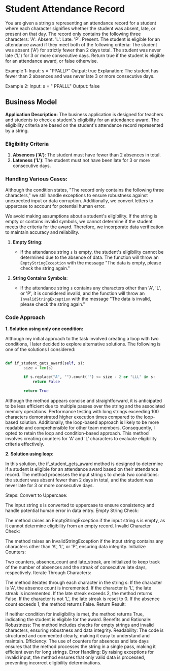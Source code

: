 # Student Attendance Record

You are given a string s representing an attendance record for a student where each character signifies
whether the student was absent, late, or present on that day. The record only contains the following three
characters:
&#39;A&#39;: Absent.
&#39;L&#39;: Late.
&#39;P&#39;: Present.
The student is eligible for an attendance award if they meet both of the following criteria:
The student was absent (&#39;A&#39;) for strictly fewer than 2 days total.
The student was never late (&#39;L&#39;) for 3 or more consecutive days.
Return true if the student is eligible for an attendance award, or false otherwise.

Example 1:
Input: s = &quot;PPALLP&quot;
Output: true
Explanation: The student has fewer than 2 absences and was never late 3 or more consecutive days.

Example 2:
Input: s = &quot; PPALLL&quot;
Output: false

## Business Model

**Application Description:**
The business application is designed for teachers and students to check a student's eligibility for an attendance award. The eligibility criteria are based on the student's attendance record represented by a string.

### Eligibility Criteria
1. **Absences ('A')**: The student must have fewer than 2 absences in total.
2. **Lateness ('L')**: The student must not have been late for 3 or more consecutive days.

### Handling Various Cases:

Although the condition states, "The record only contains the following three characters," we still handle exceptions to ensure robustness against unexpected input or data corruption. Additionally, we convert letters to uppercase to account for potential human error.

We avoid making assumptions about a student's eligibility. If the string is empty or contains invalid symbols, we cannot determine if the student meets the criteria for the award. Therefore, we incorporate data verification to maintain accuracy and reliability.


1. **Empty String**:
   - If the attendance string `s` is empty, the student's eligibility cannot be determined due to the absence of data. The function will throw an `EmptyStringException` with the message "The data is empty, please check the string again."

2. **String Contains Symbols**:
   - If the attendance string `s` contains any characters other than 'A', 'L', or 'P', it is considered invalid, and the function will throw an `InvalidStringException` with the message "The data is invalid, please check the string again."

### Code Approach

**1. Solution using only one condition:**

Although my initial approach to the task involved creating a loop with two conditions, I later decided to explore alternative solutions. The following is one of the solutions I considered:

```python

def if_student_gets_award(self, s):
        size = len(s)

        if s.replace("A", "").count('') <= size - 2 or "LLL" in s:
            return False

        return True
```

Although the method appears concise and straightforward, it is anticipated to be less efficient due to multiple passes over the string and the associated memory operations. Performance testing with long strings exceeding 100 characters demonstrated higher execution times compared to the loop-based solution. Additionally, the loop-based approach is likely to be more readable and comprehensible for other team members. Consequently, I opted to retain the loop and condition-based approach. This method involves creating counters for 'A' and 'L' characters to evaluate eligibility criteria effectively.

**2. Solution using loop:**

In this solution, the if_student_gets_award method is designed to determine if a student is eligible for an attendance award based on their attendance record. The method processes the input string s to check two conditions: the student was absent fewer than 2 days in total, and the student was never late for 3 or more consecutive days.

Steps:
Convert to Uppercase:

The input string s is converted to uppercase to ensure consistency and handle potential human error in data entry.
Empty String Check:

The method raises an EmptyStringException if the input string s is empty, as it cannot determine eligibility from an empty record.
Invalid Character Check:

The method raises an InvalidStringException if the input string contains any characters other than 'A', 'L', or 'P', ensuring data integrity.
Initialize Counters:

Two counters, absence_count and late_streak, are initialized to keep track of the number of absences and the streak of consecutive late days, respectively.
Iterate Through Characters:

The method iterates through each character in the string s:
If the character is 'A', the absence count is incremented.
If the character is 'L', the late streak is incremented. If the late streak exceeds 2, the method returns False.
If the character is not 'L', the late streak is reset to 0.
If the absence count exceeds 1, the method returns False.
Return Result:

If neither condition for ineligibility is met, the method returns True, indicating the student is eligible for the award.
Benefits and Rationale:
Robustness: The method includes checks for empty strings and invalid characters, ensuring robustness and data integrity.
Readability: The code is structured and commented clearly, making it easy to understand and maintain.
Efficiency: The use of counters for absences and late days ensures that the method processes the string in a single pass, making it efficient even for long strings.
Error Handling: By raising exceptions for invalid input, the method ensures that only valid data is processed, preventing incorrect eligibility determinations.
